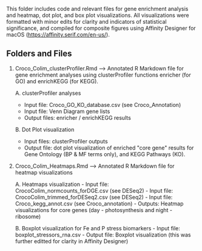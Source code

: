 This folder includes code and relevant files for gene enrichment analysis and heatmap, dot plot, and box plot visualizations. All visualizations were formatted with minor edits for clarity and indicators of statistical significance, and compiled for composite figures using Affinity Designer for macOS (https://affinity.serif.com/en-us/).

## Folders and Files

1. Croco_Colim_clusterProfiler.Rmd --> Annotated R Markdown file for gene enrichment analyses using clusterProfiler functions enricher (for GO) and enrichKEGG (for KEGG).

    A. clusterProfiler analyses
      - Input file: Croco_GO_KO_database.csv (see Croco_Annotation)
      - Input file: Venn Diagram gene lists
      - Output files: enricher / enrichKEGG results

    B. Dot Plot visualization
      - Input files: clusterProfiler outputs 
      - Output file: dot plot visualization of enriched "core gene" results for Gene Ontology (BP & MF terms only), and KEGG Pathways (KO).

2. Croco_Colim_Heatmaps.Rmd --> Annotated R Markdown file for heatmap visualizations

    A. Heatmaps visualization
        - Input file: CrocoColim_normcounts_forDGE.csv (see DESeq2)
        - Input file: CrocoColim_trimmed_forDESeq2.csv (see DESeq2)
        - Input file: Croco_kegg_annot.csv (see Croco_annotation)
        - Outputs: Heatmap visualizations for core genes (day - photosynthesis and night - ribosome)

    B. Boxplot visualization for Fe and P stress biomarkers
        - Input file: boxplot_stressors_rna.csv
        - Output file: Boxplot visualization (this was further editted for clarity in Affinity Designer)


